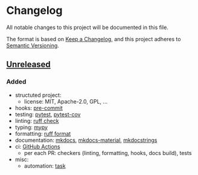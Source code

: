 # Changelog

All notable changes to this project will be documented in this file.

The format is based on [Keep a Changelog](https://keepachangelog.com/en/1.1.0/),
and this project adheres to [Semantic Versioning](https://semver.org/spec/v2.0.0.html).

## [Unreleased]

### Added

- structuted project:
    * license: MIT, Apache-2.0, GPL, ...
- hooks: [pre-commit](https://pre-commit.com/)
- testing: [pytest](https://docs.pytest.org/en/stable/), [pytest-cov](https://pytest-cov.readthedocs.io/en/latest/index.html)
- linting: [ruff check](https://docs.astral.sh/ruff/linter/)
- typing: [mypy](https://mypy.readthedocs.io/en/stable/index.html)
- formatting: [ruff format](https://docs.astral.sh/ruff/formatter/)
- documentation: [mkdocs](https://www.mkdocs.org/), [mkdocs-material](https://squidfunk.github.io/mkdocs-material/), [mkdocstrings](https://mkdocstrings.github.io/)
- ci: [GitHub Actions](https://github.com/features/actions)
    * per each PR: checkers (linting, formatting, hooks, docs build), tests
- misc:
    * automation: [task](https://taskfile.dev/)

[Unreleased]: https://github.com/budivoy/pycookiex/compare/v1.0.0...HEAD
